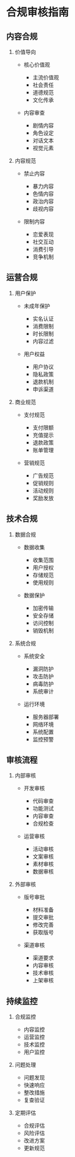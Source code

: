 # 合规审核指南

## 内容合规
1. 价值导向
   - 核心价值观
     * 主流价值观
     * 社会责任
     * 道德规范
     * 文化传承
   
   - 内容审查
     * 剧情内容
     * 角色设定
     * 对话文本
     * 视觉元素

2. 内容规范
   - 禁止内容
     * 暴力内容
     * 色情内容
     * 政治内容
     * 歧视内容
   
   - 限制内容
     * 恋爱表现
     * 社交互动
     * 消费引导
     * 竞争机制

## 运营合规
1. 用户保护
   - 未成年保护
     * 实名认证
     * 消费限制
     * 时长限制
     * 内容过滤
   
   - 用户权益
     * 用户协议
     * 隐私政策
     * 退款机制
     * 申诉渠道

2. 商业规范
   - 支付规范
     * 支付限额
     * 充值提示
     * 退款政策
     * 账单管理
   
   - 营销规范
     * 广告规范
     * 促销规则
     * 活动规则
     * 奖励发放

## 技术合规
1. 数据合规
   - 数据收集
     * 收集范围
     * 用户授权
     * 存储规范
     * 使用规则
   
   - 数据保护
     * 加密传输
     * 安全存储
     * 访问控制
     * 销毁机制

2. 系统合规
   - 系统安全
     * 漏洞防护
     * 攻击防护
     * 病毒防护
     * 系统审计
   
   - 运行环境
     * 服务器部署
     * 网络环境
     * 系统配置
     * 监控预警

## 审核流程
1. 内部审核
   - 开发审核
     * 代码审查
     * 功能测试
     * 内容审查
     * 合规检查
   
   - 运营审核
     * 活动审核
     * 文案审核
     * 素材审核
     * 数据审核

2. 外部审核
   - 版号审批
     * 材料准备
     * 提交审批
     * 修改完善
     * 获取版号
   
   - 渠道审核
     * 渠道要求
     * 内容审核
     * 技术审核
     * 上架审核

## 持续监控
1. 合规监控
   - 内容监控
   - 运营监控
   - 技术监控
   - 用户监控

2. 问题处理
   - 问题发现
   - 快速响应
   - 整改措施
   - 复查验证

3. 定期评估
   - 合规评估
   - 风险评估
   - 改进方案
   - 更新规范
